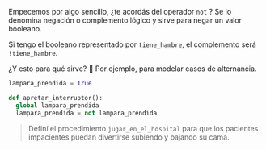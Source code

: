 Empecemos por algo sencillo, ¿te acordás del operador `not` ? Se lo denomina negación o complemento lógico y sirve para negar un valor booleano.

Si tengo el booleano representado por `tiene_hambre`, el complemento será `!tiene_hambre`.

¿Y esto para qué sirve? :thought_balloon: Por ejemplo, para modelar casos de alternancia.

```python
lampara_prendida = True

def apretar_interruptor():
  global lampara_prendida
  lampara_prendida = not lampara_prendida

```

> Definí el procedimiento `jugar_en_el_hospital` para que los pacientes impacientes puedan divertirse subiendo y bajando su cama.
